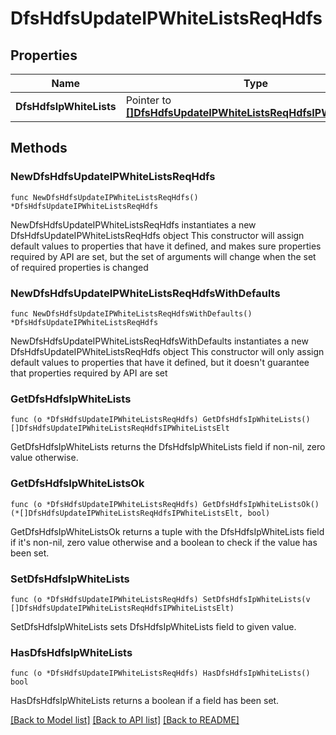 # DfsHdfsUpdateIPWhiteListsReqHdfs

## Properties

Name | Type | Description | Notes
------------ | ------------- | ------------- | -------------
**DfsHdfsIpWhiteLists** | Pointer to [**[]DfsHdfsUpdateIPWhiteListsReqHdfsIPWhiteListsElt**](DfsHdfsUpdateIPWhiteListsReqHdfsIPWhiteListsElt.md) |  | [optional] 

## Methods

### NewDfsHdfsUpdateIPWhiteListsReqHdfs

`func NewDfsHdfsUpdateIPWhiteListsReqHdfs() *DfsHdfsUpdateIPWhiteListsReqHdfs`

NewDfsHdfsUpdateIPWhiteListsReqHdfs instantiates a new DfsHdfsUpdateIPWhiteListsReqHdfs object
This constructor will assign default values to properties that have it defined,
and makes sure properties required by API are set, but the set of arguments
will change when the set of required properties is changed

### NewDfsHdfsUpdateIPWhiteListsReqHdfsWithDefaults

`func NewDfsHdfsUpdateIPWhiteListsReqHdfsWithDefaults() *DfsHdfsUpdateIPWhiteListsReqHdfs`

NewDfsHdfsUpdateIPWhiteListsReqHdfsWithDefaults instantiates a new DfsHdfsUpdateIPWhiteListsReqHdfs object
This constructor will only assign default values to properties that have it defined,
but it doesn't guarantee that properties required by API are set

### GetDfsHdfsIpWhiteLists

`func (o *DfsHdfsUpdateIPWhiteListsReqHdfs) GetDfsHdfsIpWhiteLists() []DfsHdfsUpdateIPWhiteListsReqHdfsIPWhiteListsElt`

GetDfsHdfsIpWhiteLists returns the DfsHdfsIpWhiteLists field if non-nil, zero value otherwise.

### GetDfsHdfsIpWhiteListsOk

`func (o *DfsHdfsUpdateIPWhiteListsReqHdfs) GetDfsHdfsIpWhiteListsOk() (*[]DfsHdfsUpdateIPWhiteListsReqHdfsIPWhiteListsElt, bool)`

GetDfsHdfsIpWhiteListsOk returns a tuple with the DfsHdfsIpWhiteLists field if it's non-nil, zero value otherwise
and a boolean to check if the value has been set.

### SetDfsHdfsIpWhiteLists

`func (o *DfsHdfsUpdateIPWhiteListsReqHdfs) SetDfsHdfsIpWhiteLists(v []DfsHdfsUpdateIPWhiteListsReqHdfsIPWhiteListsElt)`

SetDfsHdfsIpWhiteLists sets DfsHdfsIpWhiteLists field to given value.

### HasDfsHdfsIpWhiteLists

`func (o *DfsHdfsUpdateIPWhiteListsReqHdfs) HasDfsHdfsIpWhiteLists() bool`

HasDfsHdfsIpWhiteLists returns a boolean if a field has been set.


[[Back to Model list]](../README.md#documentation-for-models) [[Back to API list]](../README.md#documentation-for-api-endpoints) [[Back to README]](../README.md)


